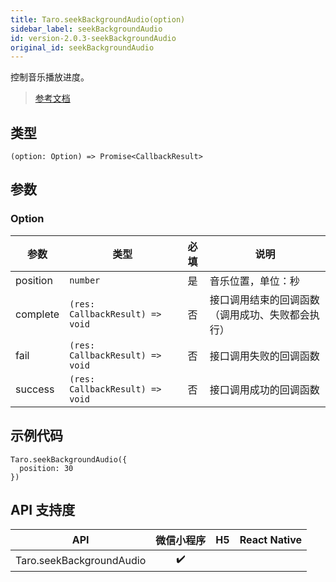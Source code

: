 ```yaml
---
title: Taro.seekBackgroundAudio(option)
sidebar_label: seekBackgroundAudio
id: version-2.0.3-seekBackgroundAudio
original_id: seekBackgroundAudio
---
```


控制音乐播放进度。

> [参考文档](https://developers.weixin.qq.com/miniprogram/dev/api/media/background-audio/wx.seekBackgroundAudio.html)

## 类型

```tsx
(option: Option) => Promise<CallbackResult>
```

## 参数

### Option

| 参数 | 类型 | 必填 | 说明 |
| --- | --- | :---: | --- |
| position | `number` | 是 | 音乐位置，单位：秒 |
| complete | `(res: CallbackResult) => void` | 否 | 接口调用结束的回调函数（调用成功、失败都会执行） |
| fail | `(res: CallbackResult) => void` | 否 | 接口调用失败的回调函数 |
| success | `(res: CallbackResult) => void` | 否 | 接口调用成功的回调函数 |

## 示例代码

```tsx
Taro.seekBackgroundAudio({
  position: 30
})
```

## API 支持度

| API | 微信小程序 | H5 | React Native |
| :---: | :---: | :---: | :---: |
| Taro.seekBackgroundAudio | ✔️ |  |  |
